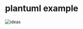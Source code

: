 # plantuml example

![ideas](http://www.plantuml.com/plantuml/proxy?cache=no&src=https://raw.githubusercontent.com/phuhh98/plantuml-examples/master/ideas.pu&fmt=svg)
